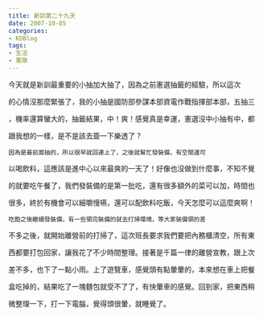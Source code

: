 ```yaml
---
title: 新訓第二十九天
date: 2007-10-05
categories:
- KDBlog
tags:
- 生活
- 軍隊
---
```

今天就是新訓最重要的小抽加大抽了，因為之前憲選抽籤的經驗，所以這次

的心情沒那麼緊張了，我的小抽是國防部參謀本部資電作戰指揮部本部，五抽三

，機率還算蠻大的，抽籤結果，中！爽！感覺真是幸運，憲選沒中小抽有中，都

跟我想的一樣，是不是該去簽一下樂透了？

    因為是最前面抽的，所以很早就回連上了，之後就幫忙發裝備，有空閒還可

以喝飲料，這應該是進中心以來最爽的一天了！好像也沒做到什麼事，不知不覺

的就要吃午餐了，我們發裝備的是第一批吃，還有很多額外的菜可以加，時間也

很多，終於有機會可以細嚼慢嚥，還可以配飲料吃飯，今天怎麼可以這麼爽啊！

    吃飽之後繼續發裝備，有一些領完裝備的就去打掃環境，等大家裝備領的差

不多之後，就開始離營前的打掃了，這次班長要求我們要把內務櫃清空，所有東

西都要打包回家，讓我花了不少時間整理。接著是千篇一律的離營宣教，跟上次

差不多，也下了一點小雨。上了遊覽車，感覺頭有點暈暈的，本來想在車上把餐

盒吃掉的，結果吃了一塊麵包就受不了了，有快暈車的感覺。回到家，把東西稍

微整理一下，打一下電腦，覺得頭很暈，就睡覺了。

